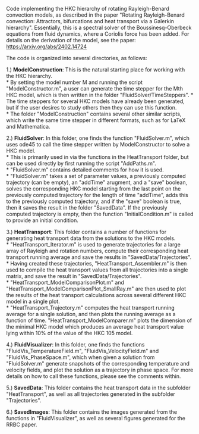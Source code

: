 Code implementing the HKC hierarchy of rotating Rayleigh-Benard convection models, as described in the paper "Rotating Rayleigh-Benard convection: Attractors, bifurcations and heat transport via a Galerkin hierarchy".  Essentially, this is a spectral solver of the Boussinesq-Oberbeck equations from fluid dynamics, where a Coriolis force has been added.  For details on the derivation of the model, see the paper: https://arxiv.org/abs/2402.14724

The code is organized into several directories, as follows:

1.) **ModelConstruction**: This is the natural starting place for working with the HKC hierarchy.  
        * By setting the model number M and running the script "ModelConstructor.m", a user can generate the time stepper for the Mth HKC model, which is then written in the folder "FluidSolver/TimeSteppers".
        * The time steppers for several HKC models have already been generated, but if the user desires to study others then they can use this function.  
        * The folder "ModelConstruction" contains several other similar scripts, which write the same time stepper in different formats, such as for LaTeX and Mathematica.
                       
2.) **FluidSolver**: In this folder, one finds the function "FluidSolver.m", which uses ode45 to call the time stepper written by ModelConstructor to solve a HKC model.  
        * This is primarily used in via the functions in the HeatTransport folder, but can be used directly by first running the script "AddPaths.m".  
        * "FluidSolver.m" contains detailed comments for how it is used.  
        * "FluidSolver.m" takes a set of parameter values, a previously computed trajectory (can be empty), an "addTime" arugment, and a "save" boolean, solves the corresponding HKC model starting from the last point on the previously computed trajectory for the length of time "addTime", adds this to the previously computed trajectory, and if the "save" boolean is true, then it saves the result in the folder "SavedData".  If the previously computed trajectory is empty, then the function "InitialCondition.m" is called to provide an initial condition.

3.) **HeatTransport**: This folder contains a number of functions for generating heat transport data from the solutions to the HKC models.  
        * "HeatTransport_Iterator.m" is used to generate trajectories for a large array of Rayleigh and rotation numbers, compute their corresponding heat transport running average and save the results in "SavedData/Trajectories".  
        * Having created these trajectories, "HeatTransport_Assembler.m" is then used to compile the heat transport values from all trajectories into a single matrix, and save the result in "SavedData/Trajectories".  
        * "HeatTransport_ModelComparisonPlot.m" and "HeatTransport_ModelComparisonPlot_SmallRay.m" are then used to plot the results of the heat transport calculations across several different HKC model in a single plot.  
        * "HeatTransport_Trajectory.m" computes the heat transport running average for a single solution, and then plots the running average as a function of time.  "HeatTransport_ModelComparer.m" plots the dimension of the minimal HKC model which produces an average heat transport value lying within 10% of the value of the HKC 105 model. 

4.) **FluidVisualizer**: In this folder, one finds the functions "FluidVis_TemperatureField.m", "FluidVis_VelocityField.m" and "FluidVis_PhaseSpace.m", which when given a solution from "FluidSolver.m" generate snapshots of the corresponding temperature and velocity fields, and plot the solution as a trajectory in phase space.  For more details on how to call these functions, please see the comments within.

5.) **SavedData**: This folder contains the heat transport data in the subfolder "HeatTransport", as well as all trajectories generated in the subfolder "Trajectories".  

6.) **SavedImages**: This folder contains the images generated from the functions in "FluidVisualizer", as well as several figures generated for the RRBC paper.
